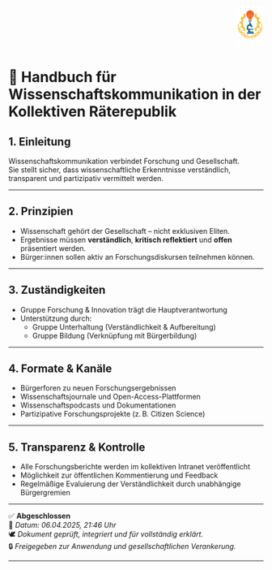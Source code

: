 <p align="right">
  <img src="https://raw.githubusercontent.com/hades-dux/Kollektive-Raeterepublik/main/Meta_und_Systemstruktur/logo_offiziell.png" alt="Logo der Kollektiven Räterepublik" height="80">
</p>

# 📡 Handbuch für Wissenschaftskommunikation in der Kollektiven Räterepublik
<!--
Autor: Fabio Weidner
Version: 1.0
Sektion: Bildung & Forschung
Veröffentlichung: April 2025
-->
## 1. Einleitung

Wissenschaftskommunikation verbindet Forschung und Gesellschaft.  
Sie stellt sicher, dass wissenschaftliche Erkenntnisse verständlich, transparent und partizipativ vermittelt werden.

---

## 2. Prinzipien

- Wissenschaft gehört der Gesellschaft – nicht exklusiven Eliten.
- Ergebnisse müssen **verständlich**, **kritisch reflektiert** und **offen** präsentiert werden.
- Bürger:innen sollen aktiv an Forschungsdiskursen teilnehmen können.

---

## 3. Zuständigkeiten

- Gruppe Forschung & Innovation trägt die Hauptverantwortung
- Unterstützung durch:
  - Gruppe Unterhaltung (Verständlichkeit & Aufbereitung)
  - Gruppe Bildung (Verknüpfung mit Bürgerbildung)

---

## 4. Formate & Kanäle

- Bürgerforen zu neuen Forschungsergebnissen
- Wissenschaftsjournale und Open-Access-Plattformen
- Wissenschaftspodcasts und Dokumentationen
- Partizipative Forschungsprojekte (z. B. Citizen Science)

---

## 5. Transparenz & Kontrolle

- Alle Forschungsberichte werden im kollektiven Intranet veröffentlicht
- Möglichkeit zur öffentlichen Kommentierung und Feedback
- Regelmäßige Evaluierung der Verständlichkeit durch unabhängige Bürgergremien

---

✅ **Abgeschlossen**  
📅 *Datum: 06.04.2025, 21:46 Uhr*  
🕊️ *Dokument geprüft, integriert und für vollständig erklärt.*  
🔒 *Freigegeben zur Anwendung und gesellschaftlichen Verankerung.*

---


